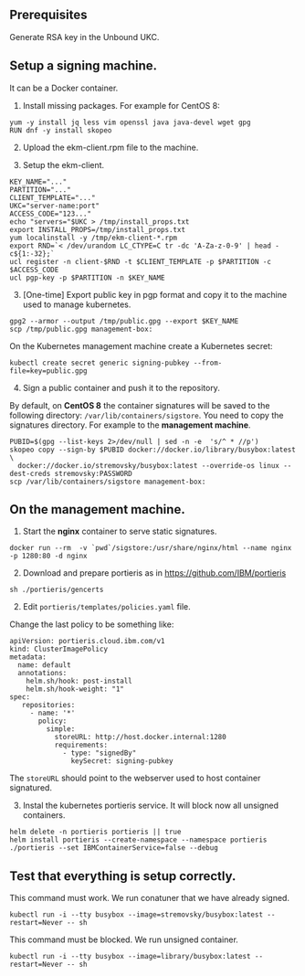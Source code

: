## Prerequisites
Generate RSA key in the Unbound UKC.

## Setup a signing machine.
It can be a Docker container.

1. Install missing packages. For example for CentOS 8:
```
yum -y install jq less vim openssl java java-devel wget gpg
RUN dnf -y install skopeo
```

2. Upload the ekm-client.rpm file to the machine.

3. Setup the ekm-client.
```
KEY_NAME="..."
PARTITION="..."
CLIENT_TEMPLATE="..."
UKC="server-name:port"
ACCESS_CODE="123..."
echo "servers="$UKC > /tmp/install_props.txt
export INSTALL_PROPS=/tmp/install_props.txt
yum localinstall -y /tmp/ekm-client-*.rpm
export RND=`< /dev/urandom LC_CTYPE=C tr -dc 'A-Za-z-0-9' | head -c${1:-32};`
ucl register -n client-$RND -t $CLIENT_TEMPLATE -p $PARTITION -c $ACCESS_CODE
ucl pgp-key -p $PARTITION -n $KEY_NAME
```

3. [One-time] Export public key in pgp format and copy it to the machine used to manage kubernetes.

```
gpg2 --armor --output /tmp/public.gpg --export $KEY_NAME
scp /tmp/public.gpg management-box:
```

On the Kubernetes management machine create a Kubernetes secret:
```
kubectl create secret generic signing-pubkey --from-file=key=public.gpg
```

4. Sign a public container and push it to the repository.

By default, on **CentOS 8** the container signatures will be saved to the following directory: ```/var/lib/containers/sigstore```.
You need to copy the signatures directory. For example to the **management machine**.

```
PUBID=$(gpg --list-keys 2>/dev/null | sed -n -e  's/^ * //p')
skopeo copy --sign-by $PUBID docker://docker.io/library/busybox:latest \
  docker://docker.io/stremovsky/busybox:latest --override-os linux --dest-creds stremovsky:PASSWORD
scp /var/lib/containers/sigstore management-box:
```

## On the management machine.

1. Start the **nginx** container to serve static signatures.

```
docker run --rm  -v `pwd`/sigstore:/usr/share/nginx/html --name nginx -p 1280:80 -d nginx
```

2. Download and prepare portieris as in https://github.com/IBM/portieris

```
sh ./portieris/gencerts
```

2. Edit ```portieris/templates/policies.yaml``` file.

Change the last policy to be something like:

```
apiVersion: portieris.cloud.ibm.com/v1
kind: ClusterImagePolicy
metadata:
  name: default
  annotations:
    helm.sh/hook: post-install
    helm.sh/hook-weight: "1"
spec:
   repositories:
     - name: '*'
       policy:
         simple:
           storeURL: http://host.docker.internal:1280
           requirements:
             - type: "signedBy"
               keySecret: signing-pubkey
```

The ```storeURL``` should point to the webserver used to host container signatured.

3. Instal the kubernetes portieris service. It will block now all unsigned containers.

```
helm delete -n portieris portieris || true
helm install portieris --create-namespace --namespace portieris ./portieris --set IBMContainerService=false --debug
```

## Test that everything is setup correctly.

This command must work. We run conatuner that we have already signed.
```
kubectl run -i --tty busybox --image=stremovsky/busybox:latest --restart=Never -- sh
```

This command must be blocked. We run unsigned container.
```
kubectl run -i --tty busybox --image=library/busybox:latest --restart=Never -- sh
```

